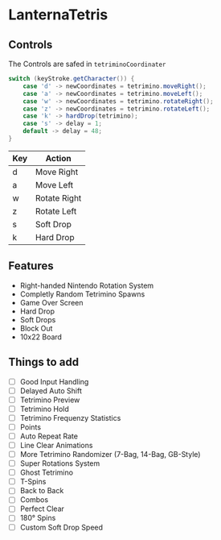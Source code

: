 # LanternaTetris


## Controls
The Controls are safed in ```tetriminoCoordinater```
```java
switch (keyStroke.getCharacter()) {
    case 'd' -> newCoordinates = tetrimino.moveRight();
    case 'a' -> newCoordinates = tetrimino.moveLeft();
    case 'w' -> newCoordinates = tetrimino.rotateRight();
    case 'z' -> newCoordinates = tetrimino.rotateLeft();
    case 'k' -> hardDrop(tetrimino);
    case 's' -> delay = 1;
    default -> delay = 48;
}
```
|Key|Action|
|---|---|
| d | Move Right|
| a | Move Left|
| w | Rotate Right|
| z | Rotate Left|
| s | Soft Drop|
| k | Hard Drop|


## Features
- Right-handed Nintendo Rotation System
- Completly Random Tetrimino Spawns
- Game Over Screen
- Hard Drop
- Soft Drops
- Block Out
- 10x22 Board


## Things to add
- [ ] Good Input Handling
- [ ] Delayed Auto Shift
- [ ] Tetrimino Preview
- [ ] Tetrimino Hold
- [ ] Tetrimino Frequenzy Statistics
- [ ] Points
- [ ] Auto Repeat Rate
- [ ] Line Clear Animations
- [ ] More Tetrimino Randomizer (7-Bag, 14-Bag, GB-Style)
- [ ] Super Rotations System
- [ ] Ghost Tetrimino
- [ ] T-Spins
- [ ] Back to Back
- [ ] Combos
- [ ] Perfect Clear
- [ ] 180° Spins
- [ ] Custom Soft Drop Speed
